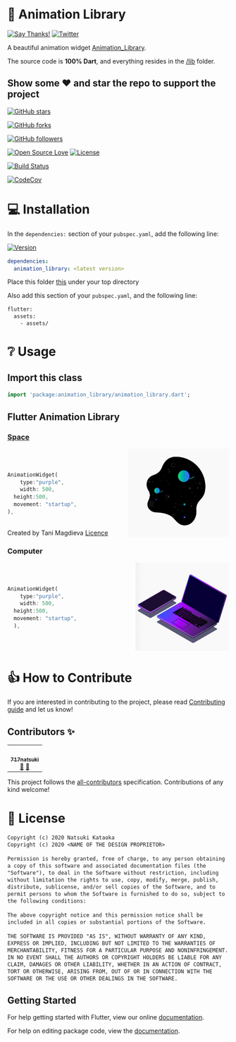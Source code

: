 # 👏 Animation Library
[![Say Thanks!](https://img.shields.io/badge/Say%20Thanks-!-1EAEDB.svg)](https://saythanks.io/to/xsahil03x) [![Twitter](https://img.shields.io/twitter/url/https/github.com/xsahil03x/giffy_dialog.svg?style=social)](https://twitter.com/intent/tweet?text=Wow:&url=https%3A%2F%2Fgithub.com%2Fxsahil03x%2Fgiffy_dialog)

<p>A beautiful animation widget <a href="https://github.com/717natsuki/Animation_Library/edit/master/README.md">Animation_Library</a>.</p>

The source code is **100% Dart**, and everything resides in the [/lib](https://github.com/717natsuki/Animation_Library/tree/master/animationLibrary/lib) folder.


## Show some :heart: and star the repo to support the project

[![GitHub stars](https://img.shields.io/github/stars/717natsuki/YoutubePlaylist.svg?style=social&label=Star)](https://github.com/717natsuki/Animation_Library) 

[![GitHub forks](https://img.shields.io/github/forks/717natsuki/YoutubePlaylist.svg?style=social&label=Fork)](https://github.com/717natsuki/Animation_Library/fork) 

[![GitHub followers](https://img.shields.io/github/followers/717natsuki.svg?style=social&label=Follow)](https://github.com/717natsuki/YoutubePlaylist)  

[![Open Source Love](https://badges.frapsoft.com/os/v1/open-source.svg?v=102)](https://opensource.org/licenses/BST)
[![License](https://img.shields.io/badge/license-BST-blue.svg)](https://github.com/717natsuki/YoutubePlaylist/blob/master/LICENSE)

[![Build Status](https://travis-ci.com/717natsuki/YoutubePlaylist.svg?branch=master)](https://travis-ci.com/717natsuki/Animation_Library)

[![CodeCov](https://codecov.io/gh/717natsuki/YoutubePlaylist/branch/master/graph/badge.svg)](https://codecov.io/gh/717natsuki/Animation_Library)

# 💻 Installation
In the `dependencies:` section of your `pubspec.yaml`, add the following line:

[![Version](https://img.shields.io/pub/v/animation_library.svg)](https://pub.dartlang.org/packages/animation_library)

```yaml
dependencies:
  animation_library: <latest version>
```

Place this folder [this](https://github.com/717natsuki/Animation_Library/tree/master/animationLibrary/example/assets) under your top directory

Also add this section of your `pubspec.yaml`, and the following line:
```
flutter:
  assets:
    - assets/
```

# ❔ Usage

## Import this class

```dart
import 'package:animation_library/animation_library.dart';
```

## Flutter Animation Library

### <ins>Space</ins>
<img src="space.gif" align = "right" height = "200" alt="Flare">


```dart



AnimationWidget(
    type:"purple",
    width: 500,
  height:500,
  movement: "startup",
),



```
Created by Tani Magdieva [Licence](https://creativecommons.org/licenses/by/4.0/)



### Computer
<img src="computer.gif" align = "right" height = "200" alt="Flare">

```dart



AnimationWidget(
    type:"purple",
    width: 500,
  height:500,
  movement: "startup",
  ),
  
  
  
```

# 👍 How to Contribute
If you are interested in contributing to the project, please read [Contributing guide](CONTRIBUTING.md) and let us know!

## Contributors ✨

<!-- ALL-CONTRIBUTORS-LIST:START - Do not remove or modify this section -->
<!-- prettier-ignore-start -->
<!-- markdownlint-disable -->
<table>
  <tr>
    <td align="center"><a href="https://github.com/717natsuki"><img src="https://avatars3.githubusercontent.com/u/48721079?s=460&u=b512fd4b3018c26dac2e438f4a0c4e52b3dadf29&v=4" width="100px;" alt=""/><br /><sub><b>717natsuki</b></sub></a><br /><a href="https://github.com/717natsuki/animation_library/commits?author=717natsuki" title="Documentation">📖</a> <a href="#ideas-717natsuki" title="Ideas, Planning, & Feedback">🤔</a></td>
 
  
  </tr>
  
</table>

<!-- markdownlint-enable -->
<!-- prettier-ignore-end -->
<!-- ALL-CONTRIBUTORS-LIST:END -->

This project follows the [all-contributors](https://github.com/all-contributors/all-contributors) specification. Contributions of any kind welcome!

# 📃 License

    Copyright (c) 2020 Natsuki Kataoka
    Copyright (c) 2020 <NAME OF THE DESIGN PROPRIETOR>

    Permission is hereby granted, free of charge, to any person obtaining a copy of this software and associated documentation files (the "Software"), to deal in the Software without restriction, including without limitation the rights to use, copy, modify, merge, publish, distribute, sublicense, and/or sell copies of the Software, and to permit persons to whom the Software is furnished to do so, subject to the following conditions:
    
    The above copyright notice and this permission notice shall be included in all copies or substantial portions of the Software.
    
    THE SOFTWARE IS PROVIDED "AS IS", WITHOUT WARRANTY OF ANY KIND, EXPRESS OR IMPLIED, INCLUDING BUT NOT LIMITED TO THE WARRANTIES OF MERCHANTABILITY, FITNESS FOR A PARTICULAR PURPOSE AND NONINFRINGEMENT. IN NO EVENT SHALL THE AUTHORS OR COPYRIGHT HOLDERS BE LIABLE FOR ANY CLAIM, DAMAGES OR OTHER LIABILITY, WHETHER IN AN ACTION OF CONTRACT, TORT OR OTHERWISE, ARISING FROM, OUT OF OR IN CONNECTION WITH THE SOFTWARE OR THE USE OR OTHER DEALINGS IN THE SOFTWARE.

## Getting Started

For help getting started with Flutter, view our online [documentation](https://flutter.io/).

For help on editing package code, view the [documentation](https://flutter.io/developing-packages/).
